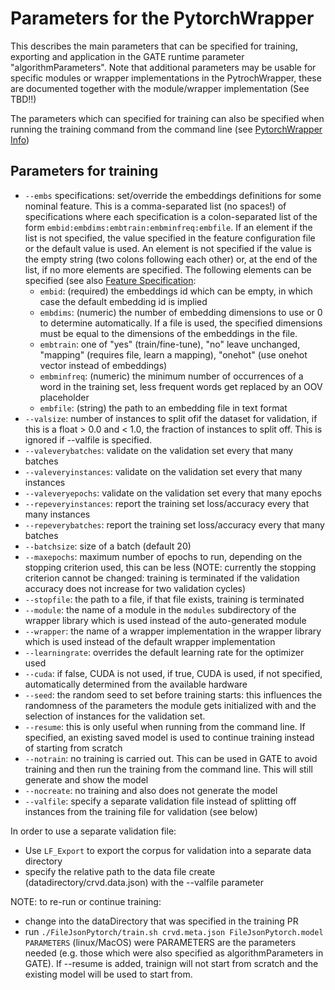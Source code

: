 # Parameters for the PytorchWrapper 

This describes the main parameters that can be specified for training, exporting and application
in the GATE runtime parameter "algorithmParameters". Note that additional parameters may be 
usable for specific modules or wrapper implementations in the PytrochWrapper, these 
are documented together with the module/wrapper implementation (See TBD!!)

The parameters which can specified for training can also be specified when running the 
training command from the command line (see [PytorchWrapper Info](Dnn_PytorchWrapper_Info))

## Parameters for training

* `--embs` specifications: set/override the embeddings definitions for some nominal feature. This is a comma-separated list
  (no spaces!) of specifications where each specification is a colon-separated list of the form 
  `embid:embdims:embtrain:embminfreq:embfile`. If an element if the list is not specified, the value specified in 
  the feature configuration file or the default value is used. An element is not specified if the value is the empty string
  (two colons following each other) or, at the end of the list, if no more elements are specified. The following elements
  can be specified (see also [Feature Specification](FeatureSpecification):
  * `embid`: (required) the embeddings id which can be empty, in which case the default embedding id is implied
  * `embdims`: (numeric) the number of embedding dimensions to use or 0 to determine automatically. If a file is used,
    the specified dimensions must be equal to the dimensions of the embeddings in the file.
  * `embtrain`: one of "yes" (train/fine-tune), "no" leave unchanged, "mapping" (requires file, learn a mapping), 
    "onehot" (use onehot vector instead of embeddings)
  * `embminfreq`: (numeric) the minimum number of occurrences of a word in the training set, less frequent words get replaced
    by an OOV placeholder
  * `embfile`: (string) the path to an embedding file in text format
* `--valsize`: number of instances to split ofif the dataset for validation, if this is a float > 0.0 and < 1.0, the fraction of 
  instances to split off. This is ignored if --valfile is specified.
* `--valeverybatches`: validate on the validation set every that many batches
* `--valeveryinstances`: validate on the validation set every that many instances
* `--valeveryepochs`: validate on the validation set every that many epochs
* `--repeveryinstances`: report the training set loss/accuracy every that many instances
* `--repeverybatches`: report the training set loss/accuracy every that many batches
* `--batchsize`: size of a batch (default 20)
* `--maxepochs`: maximum number of epochs to run, depending on the stopping criterion used, this can be less
  (NOTE: currently the stopping criterion cannot be changed: training is terminated if the validation accuracy 
  does not increase for two validation cycles)
* `--stopfile`: the path to a file, if that file exists, training is terminated
* `--module`: the name of a module in the `modules` subdirectory of the wrapper library which is used instead of 
  the auto-generated module
* `--wrapper`: the name of a wrapper implementation in the wrapper library which is used instead of the default
  wrapper implementation
* `--learningrate`: overrides the default learning rate for the optimizer used
* `--cuda`: if false, CUDA is not used, if true, CUDA is used, if not specified, automatically determined from the 
  available hardware
* `--seed`: the random seed to set before training starts: this influences the randomness of the parameters the module
  gets initialized with and the selection of instances for the validation set. 
* `--resume`: this is only useful when running from the command line. If specified, an existing saved model is used
  to continue training instead of starting from scratch
* `--notrain`: no training is carried out. This can be used in GATE to avoid training and then run the training
  from the command line. This will still generate and show the model
* `--nocreate`: no training and also does not generate the model
* `--valfile`: specify a separate validation file instead of splitting off instances from the training file for validation
  (see below)

In order to use a separate validation file:
* Use `LF_Export` to export the corpus for validation into a separate data directory
* specify the relative path to the data file create (datadirectory/crvd.data.json) with the --valfile parameter

NOTE: to re-run or continue training:
* change into the dataDirectory that was specified in the training PR
* run `./FileJsonPytorch/train.sh crvd.meta.json FileJsonPytorch.model PARAMETERS` (linux/MacOS) were PARAMETERS are the parameters
  needed (e.g. those which were also specified as algorithmParameters in GATE). If --resume is added, trainign will 
  not start from scratch and the existing model will be used to start from.
